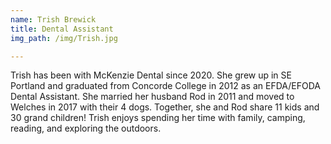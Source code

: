 ```yaml
---
name: Trish Brewick
title: Dental Assistant
img_path: /img/Trish.jpg

---
```

<p>Trish has been with McKenzie Dental since 2020.  She grew up in SE Portland and graduated from Concorde College in 2012 as an EFDA/EFODA Dental Assistant.  She married her husband Rod in 2011 and moved to Welches in 2017 with their 4 dogs.  Together, she and Rod share 11 kids and 30 grand children!  Trish enjoys spending her time with family, camping, reading, and exploring the outdoors.&nbsp;</p>
